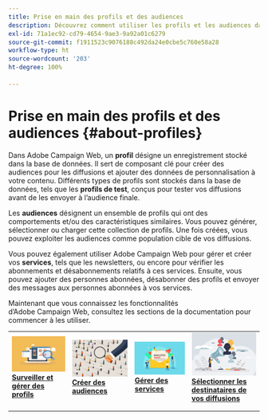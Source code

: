 ```yaml
---
title: Prise en main des profils et des audiences
description: Découvrez comment utiliser les profils et les audiences dans Campaign Web
exl-id: 71a1ec92-cd79-4654-9ae3-9a92a01c6279
source-git-commit: f1911523c9076188c492da24e0cbe5c760e58a28
workflow-type: ht
source-wordcount: '203'
ht-degree: 100%

---
```


# Prise en main des profils et des audiences {#about-profiles}

Dans Adobe Campaign Web, un **profil** désigne un enregistrement stocké dans la base de données. Il sert de composant clé pour créer des audiences pour les diffusions et ajouter des données de personnalisation à votre contenu. Différents types de profils sont stockés dans la base de données, tels que les **profils de test**, conçus pour tester vos diffusions avant de les envoyer à l’audience finale.

Les **audiences** désignent un ensemble de profils qui ont des comportements et/ou des caractéristiques similaires. Vous pouvez générer, sélectionner ou charger cette collection de profils. Une fois créées, vous pouvez exploiter les audiences comme population cible de vos diffusions.

Vous pouvez également utiliser Adobe Campaign Web pour gérer et créer vos **services**, tels que les newsletters, ou encore pour vérifier les abonnements et désabonnements relatifs à ces services. Ensuite, vous pouvez ajouter des personnes abonnées, désabonner des profils et envoyer des messages aux personnes abonnées à vos services.

Maintenant que vous connaissez les fonctionnalités d’Adobe Campaign Web, consultez les sections de la documentation pour commencer à les utiliser.

<table style="table-layout:fixed"><tr style="border: 0;">
<td>
<a href="about-recipients.md">
<img src="../assets/do-not-localize/profiles-audiences-profile.png" alt="Image Surveiller et gérer des profils">
</a>
<div>
<a href="about-recipients.md"><strong>Surveiller et gérer des profils</strong></a>
</div>
<p>
</td>
<td>
<a href="create-audience.md">
<img src="../assets/do-not-localize/profiles-audiences-audience.png" alt="Image Créer des audiences">
</a>
<div><a href="create-audience.md"><strong>Créer des audiences</strong>
</div>
<p>
</td>
<td>
<a href="manage-services.md">
<img src="../assets/do-not-localize/profiles-audiences-service.png" alt="Image Gérer des services">
</a>
<div>
<a href="manage-services.md"><strong>Gérer des services</strong></a>
</div>
<p></td>
<td>
<a href="add-audience.md">
<img src="../assets/do-not-localize/profiles-audiences-deliveries.png" alt="Image Sélectionner les destinataires de vos diffusions">
</a>
<div>
<a href="add-audience.md"><strong>Sélectionner les destinataires de vos diffusions</strong></a>
</div>
<p></td>
</tr></table>